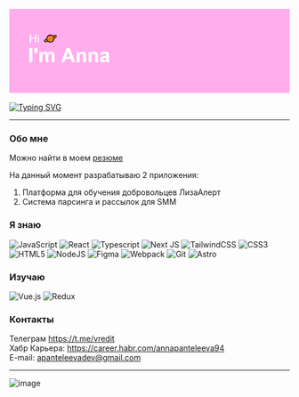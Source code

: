 ![Описание](/header.png)

[![Typing SVG](https://readme-typing-svg.herokuapp.com?font=Arial&size=22&duration=2000&pause=3000&color=F4AFF7&background=32323200&vCenter=true&width=435&height=30&lines=Frontend+%D1%80%D0%B0%D0%B7%D1%80%D0%B0%D0%B1%D0%BE%D1%82%D1%87%D0%B8%D0%BA)](https://git.io/typing-svg)

_______________________

### Обо мне
Можно найти в моем [резюме](https://www.dropbox.com/scl/fi/a0f9oyiz3v66r0ui52lf1/_.pdf?rlkey=6ube8itfei9l0wfp3lmne3h8o&dl=0)

На данный момент разрабатываю 2 приложения:  
1. Платформа для обучения добровольцев ЛизаАлерт
2. Система парсинга и рассылок для SMM

### Я знаю  
![JavaScript](https://img.shields.io/badge/javascript-%23323330.svg?style=for-the-badge&logo=javascript&logoColor=%23F7DF1E) ![React](https://img.shields.io/badge/react-%2320232a.svg?style=for-the-badge&logo=react&logoColor=%2361DAFB) ![Typescript](https://img.shields.io/badge/TypeScript-007ACC?style=for-the-badge&logo=typescript&logoColor=white) ![Next JS](https://img.shields.io/badge/Next-black?style=for-the-badge&logo=next.js&logoColor=white) ![TailwindCSS](https://img.shields.io/badge/Tailwind_CSS-38B2AC?style=for-the-badge&logo=tailwind-css&logoColor=white) 
![CSS3](https://img.shields.io/badge/css3-%231572B6.svg?style=for-the-badge&logo=css3&logoColor=white) ![HTML5](https://img.shields.io/badge/html5-%23E34F26.svg?style=for-the-badge&logo=html5&logoColor=white) ![NodeJS](https://img.shields.io/badge/node.js-6DA55F?style=for-the-badge&logo=node.js&logoColor=white) ![Figma](https://img.shields.io/badge/figma-%23F24E1E.svg?style=for-the-badge&logo=figma&logoColor=white) ![Webpack](https://img.shields.io/badge/webpack-%238DD6F9.svg?style=for-the-badge&logo=webpack&logoColor=black) ![Git](https://img.shields.io/badge/git-%23F05033.svg?style=for-the-badge&logo=git&logoColor=white) ![Astro](https://camo.githubusercontent.com/e8a38e24643d14e38f3c68339cac29f5cb3506e526692cd2345339d0410af758/68747470733a2f2f696d672e736869656c64732e696f2f62616467652f2d417374726f4a532d3064313131373f7374796c653d666f722d7468652d6261646765266c6f676f3d417374726f)  

### Изучаю  
![Vue.js](https://img.shields.io/badge/vuejs-%2335495e.svg?style=for-the-badge&logo=vuedotjs&logoColor=%234FC08D) ![Redux](https://img.shields.io/badge/Redux-593D88?style=for-the-badge&logo=redux&logoColor=white)  
### Контакты
Телеграм https://t.me/vredit  
Хабр Карьера: https://career.habr.com/annapanteleeva94  
E-mail: apanteleevadev@gmail.com  

___________
![image](https://www.codewars.com/users/Annette%20Panteleeva/badges/micro)

